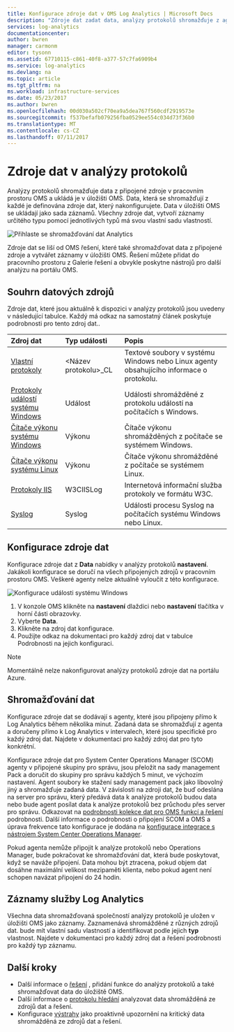 ```yaml
---
title: Konfigurace zdroje dat v OMS Log Analytics | Microsoft Docs
description: "Zdroje dat zadat data, analýzy protokolů shromažďuje z agentů a dalších připojené zdroje.  Tento článek popisuje základní informace o tom, jak analýzy protokolů používá zdroje dat, vysvětluje podrobnosti o tom, jak je nakonfigurovat a poskytuje k dispozici různé datové zdroje."
services: log-analytics
documentationcenter: 
author: bwren
manager: carmonm
editor: tysonn
ms.assetid: 67710115-c861-40f8-a377-57c7fa6909b4
ms.service: log-analytics
ms.devlang: na
ms.topic: article
ms.tgt_pltfrm: na
ms.workload: infrastructure-services
ms.date: 05/23/2017
ms.author: bwren
ms.openlocfilehash: 00d030a502cf70ea9a5dea767f560cdf2919573e
ms.sourcegitcommit: f537befafb079256fba0529ee554c034d73f36b0
ms.translationtype: MT
ms.contentlocale: cs-CZ
ms.lasthandoff: 07/11/2017
---
```

# <a name="data-sources-in-log-analytics"></a>Zdroje dat v analýzy protokolů
Analýzy protokolů shromažďuje data z připojené zdroje v pracovním prostoru OMS a ukládá je v úložišti OMS.  Data, která se shromažďují z každé je definována zdroje dat, který nakonfigurujete.  Data v úložišti OMS se ukládají jako sada záznamů.  Všechny zdroje dat, vytvoří záznamy určitého typu pomocí jednotlivých typů má svou vlastní sadu vlastností.

![Přihlaste se shromažďování dat Analytics](./media/log-analytics-data-sources/overview.png)

Zdroje dat se liší od OMS řešení, které také shromažďovat data z připojené zdroje a vytvářet záznamy v úložišti OMS.  Řešení můžete přidat do pracovního prostoru z Galerie řešení a obvykle poskytne nástrojů pro další analýzu na portálu OMS.  

## <a name="summary-of-data-sources"></a>Souhrn datových zdrojů
Zdroje dat, které jsou aktuálně k dispozici v analýzy protokolů jsou uvedeny v následující tabulce.  Každý má odkaz na samostatný článek poskytuje podrobnosti pro tento zdroj dat..

| Zdroj dat | Typ události | Popis |
|:--- |:--- |:--- |
| [Vlastní protokoly](log-analytics-data-sources-custom-logs.md) |\<Název protokolu\>_CL |Textové soubory v systému Windows nebo Linux agenty obsahujícího informace o protokolu. |
| [Protokoly událostí systému Windows](log-analytics-data-sources-windows-events.md) |Událost |Události shromážděné z protokolu událostí na počítačích s Windows. |
| [Čítače výkonu systému Windows](log-analytics-data-sources-performance-counters.md) |Výkonu |Čítače výkonu shromážděných z počítače se systémem Windows. |
| [Čítače výkonu systému Linux](log-analytics-data-sources-performance-counters.md) |Výkonu |Čítače výkonu shromážděné z počítače se systémem Linux. |
| [Protokoly IIS](log-analytics-data-sources-iis-logs.md) |W3CIISLog |Internetová informační služba protokoly ve formátu W3C. |
| [Syslog](log-analytics-data-sources-syslog.md) |Syslog |Události procesu Syslog na počítačích systému Windows nebo Linux. |

## <a name="configuring-data-sources"></a>Konfigurace zdroje dat
Konfigurace zdroje dat z **Data** nabídky v analýzy protokolů **nastavení**.  Jakákoli konfigurace se doručí na všech připojených zdrojů v pracovním prostoru OMS.  Veškeré agenty nelze aktuálně vyloučit z této konfigurace.

![Konfigurace události systému Windows](./media/log-analytics-data-sources/configure-events.png)

1. V konzole OMS klikněte na **nastavení** dlaždici nebo **nastavení** tlačítka v horní části obrazovky.
2. Vyberte **Data**.
3. Klikněte na zdroj dat konfigurace.
4. Použijte odkaz na dokumentaci pro každý zdroj dat v tabulce Podrobnosti na jejich konfiguraci.

> [!NOTE]
> Momentálně nelze nakonfigurovat analýzy protokolů zdroje dat na portálu Azure.

## <a name="data-collection"></a>Shromažďování dat
Konfigurace zdroje dat se dodávají s agenty, které jsou připojeny přímo k Log Analytics během několika minut.  Zadaná data se shromažďují z agenta a doručeny přímo k Log Analytics v intervalech, které jsou specifické pro každý zdroj dat.  Najdete v dokumentaci pro každý zdroj dat pro tyto konkrétní.

Konfigurace zdroje dat pro System Center Operations Manager (SCOM) agenty v připojené skupiny pro správu, jsou přeložit na sady management Pack a doručit do skupiny pro správu každých 5 minut, ve výchozím nastavení.  Agent soubory ke stažení sady management pack jako libovolný jiný a shromažďuje zadaná data. V závislosti na zdroji dat, že buď odeslána na server pro správu, který předává data k analýze protokolů budou data nebo bude agent posílat data k analýze protokolů bez průchodu přes server pro správu. Odkazovat na [podrobnosti kolekce dat pro OMS funkcí a řešení](log-analytics-add-solutions.md#data-collection-details) podrobnosti.  Další informace o podrobnosti o připojení SCOM a OMS a úprava frekvence tato konfigurace je dodána na [konfigurace integrace s nástrojem System Center Operations Manager](log-analytics-om-agents.md).

Pokud agenta nemůže připojit k analýze protokolů nebo Operations Manager, bude pokračovat ke shromažďování dat, která bude poskytovat, když se naváže připojení.  Data mohou být ztracena, pokud objem dat dosáhne maximální velikost mezipaměti klienta, nebo pokud agent není schopen navázat připojení do 24 hodin.

## <a name="log-analytics-records"></a>Záznamy služby Log Analytics
Všechna data shromažďovaná společností analýzy protokolů je uložen v úložišti OMS jako záznamy.  Zaznamenává shromážděné z různých zdrojů dat. bude mít vlastní sadu vlastností a identifikovat podle jejich **typ** vlastnost.  Najdete v dokumentaci pro každý zdroj dat a řešení podrobnosti pro každý typ záznamu.

## <a name="next-steps"></a>Další kroky
* Další informace o [řešení](log-analytics-add-solutions.md) , přidání funkce do analýzy protokolů a také shromažďovat data do úložiště OMS.
* Další informace o [protokolu hledání](log-analytics-log-searches.md) analyzovat data shromážděná ze zdrojů dat a řešení.  
* Konfigurace [výstrahy](log-analytics-alerts.md) jako proaktivně upozornění na kritický data shromážděná ze zdrojů dat a řešení.
